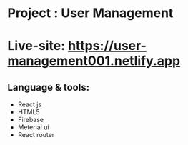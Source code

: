 # Project : User Management

# Live-site: https://user-management001.netlify.app

## Language & tools:

* React js
* HTML5
* Firebase
* Meterial ui
* React router

